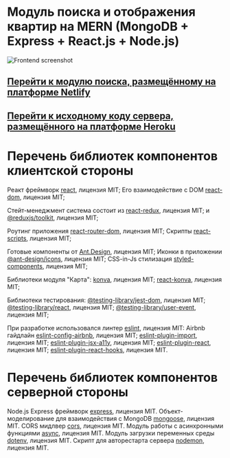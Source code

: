 # Модуль поиска и отображения квартир на MERN (MongoDB + Express + React.js + Node.js)

![Frontend screenshot](https://user-images.githubusercontent.com/62832519/150479989-84748604-9bcd-473e-baea-90fdae1d7721.png)

## [Перейти к модулю поиска, размещённому на платформе Netlify](https://yashkov-apartments-frontend.netlify.app/apartments)

## [Перейти к исходному коду сервера, размещённого на платформе Heroku](https://github.com/FBRAA/yashkov-apartments-backend)

# Перечень библиотек компонентов клиентской стороны

Реакт фреймворк [react](https://www.npmjs.com/package/react), лицензия MIT;
Его взаимодействие с DOM [react-dom](https://www.npmjs.com/package/react-dom), лицензия MIT;

Стейт-менеджмент система состоит из [react-redux](https://www.npmjs.com/package/react-redux), лицензия MIT; и [@reduxjs/toolkit](https://www.npmjs.com/package/@reduxjs/toolkit), лицензия MIT;

Роутинг приложения [react-router-dom](https://www.npmjs.com/package/react-router-dom), лицензия MIT;
Скрипты [react-scripts](https://www.npmjs.com/package/react-scripts), лицензия MIT;

Готовые компоненты от [Ant.Design](https://www.npmjs.com/package/antd), лицензия MIT;
Иконки в приложении [@ant-design/icons](https://www.npmjs.com/package/@ant-design/icons), лицензия MIT;
CSS-in-Js стилизация [styled-components](https://www.npmjs.com/package/styled-components), лицензия MIT;


Библиотеки модуля "Карта":
[konva](https://www.npmjs.com/package/konva), лицензия MIT;
[react-konva](https://www.npmjs.com/package/react-konva), лицензия MIT;

Библиотеки тестирования:
[@testing-library/jest-dom](https://www.npmjs.com/package/@testing-library/jest-dom), лицензия MIT;
[@testing-library/react](https://www.npmjs.com/package/@testing-library/react), лицензия MIT;
[@testing-library/user-event](https://www.npmjs.com/package/@testing-library/user-event), лицензия MIT;

При разработке использовался линтер [eslint](https://www.npmjs.com/package/eslint), лицензия MIT:
Airbnb гайдлайн [eslint-config-airbnb](https://www.npmjs.com/package/eslint-config-airbnb), лицензия MIT; [eslint-plugin-import](https://www.npmjs.com/package/eslint-plugin-import), лицензия MIT; [eslint-plugin-jsx-a11y](https://www.npmjs.com/package/eslint-plugin-jsx-a11y), лицензия MIT; [eslint-plugin-react](https://www.npmjs.com/package/eslint-plugin-react), лицензия MIT; [eslint-plugin-react-hooks](https://www.npmjs.com/package/eslint-plugin-react-hooks), лицензия MIT.

# Перечень библиотек компонентов серверной стороны
Node.js Express фреймворк [express](https://www.npmjs.com/package/express), лицензия MIT.
Объект-моделирование для взаимодействия с MongoDB [mongoose](https://www.npmjs.com/package/mongoose), лицензия MIT.
CORS мидлвер [cors](https://www.npmjs.com/package/cors), лицензия MIT.
Модуль работы с асинхронными функциями [async](https://www.npmjs.com/package/async), лицензия MIT.
Модуль загрузки переменных среды [dotenv](https://www.npmjs.com/package/dotenv), лицензия MIT.
Скрипт для авторестарта сервера [nodemon](https://www.npmjs.com/package/nodemon), лицензия MIT.
